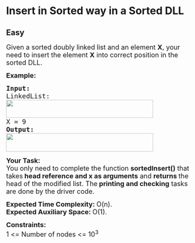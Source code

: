 # Insert in Sorted way in a Sorted DLL
## Easy
<div class="problems_problem_content__Xm_eO"><p><span style="font-size:18px">Given a sorted doubly linked list and an element <strong>X</strong>, your need to insert the element <strong>X</strong> into correct position in the sorted DLL.</span></p>

<p><span style="font-size:18px"><strong>Example:</strong></span></p>

<pre style="position: relative;"><span style="font-size:18px"><strong>Input:
</strong>LinkedList:
<img alt="" src="https://contribute.geeksforgeeks.org/wp-content/uploads/dll.png" style="height:49px; width:400px">
X = 9
<strong>Output:</strong></span>
<img alt="" src="https://contribute.geeksforgeeks.org/wp-content/uploads/dll2.png" style="height:50px; width:400px">
<div class="open_grepper_editor" title="Edit &amp; Save To Grepper"></div></pre>

<p><span style="font-size:18px"><strong>Your Task:</strong><br>
You only need to complete the&nbsp;function <strong>sortedInsert()</strong> that takes<strong> head reference and x as arguments</strong> and <strong>returns </strong>the head of the modified list. The<strong> printing and checking</strong> tasks are done by the driver code.</span></p>

<p><span style="font-size:18px"><strong>Expected Time Complexity:&nbsp;</strong>O(n).<br>
<strong>Expected Auxiliary Space:&nbsp;</strong>O(1).</span></p>

<p><span style="font-size:18px"><strong>Constraints:</strong><br>
1 &lt;= Number of nodes &lt;= 10<sup>3</sup></span></p>
</div>